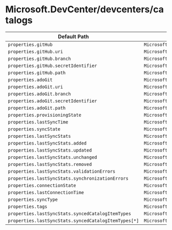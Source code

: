 # Microsoft.DevCenter/devcenters/catalogs

| Default Path | Alias |
|---|---|
| `properties.gitHub` | `Microsoft.DevCenter/devcenters/catalogs/gitHub` |
| `properties.gitHub.uri` | `Microsoft.DevCenter/devcenters/catalogs/gitHub.uri` |
| `properties.gitHub.branch` | `Microsoft.DevCenter/devcenters/catalogs/gitHub.branch` |
| `properties.gitHub.secretIdentifier` | `Microsoft.DevCenter/devcenters/catalogs/gitHub.secretIdentifier` |
| `properties.gitHub.path` | `Microsoft.DevCenter/devcenters/catalogs/gitHub.path` |
| `properties.adoGit` | `Microsoft.DevCenter/devcenters/catalogs/adoGit` |
| `properties.adoGit.uri` | `Microsoft.DevCenter/devcenters/catalogs/adoGit.uri` |
| `properties.adoGit.branch` | `Microsoft.DevCenter/devcenters/catalogs/adoGit.branch` |
| `properties.adoGit.secretIdentifier` | `Microsoft.DevCenter/devcenters/catalogs/adoGit.secretIdentifier` |
| `properties.adoGit.path` | `Microsoft.DevCenter/devcenters/catalogs/adoGit.path` |
| `properties.provisioningState` | `Microsoft.DevCenter/devcenters/catalogs/provisioningState` |
| `properties.lastSyncTime` | `Microsoft.DevCenter/devcenters/catalogs/lastSyncTime` |
| `properties.syncState` | `Microsoft.DevCenter/devcenters/catalogs/syncState` |
| `properties.lastSyncStats` | `Microsoft.DevCenter/devcenters/catalogs/lastSyncStats` |
| `properties.lastSyncStats.added` | `Microsoft.DevCenter/devcenters/catalogs/lastSyncStats.added` |
| `properties.lastSyncStats.updated` | `Microsoft.DevCenter/devcenters/catalogs/lastSyncStats.updated` |
| `properties.lastSyncStats.unchanged` | `Microsoft.DevCenter/devcenters/catalogs/lastSyncStats.unchanged` |
| `properties.lastSyncStats.removed` | `Microsoft.DevCenter/devcenters/catalogs/lastSyncStats.removed` |
| `properties.lastSyncStats.validationErrors` | `Microsoft.DevCenter/devcenters/catalogs/lastSyncStats.validationErrors` |
| `properties.lastSyncStats.synchronizationErrors` | `Microsoft.DevCenter/devcenters/catalogs/lastSyncStats.synchronizationErrors` |
| `properties.connectionState` | `Microsoft.DevCenter/devcenters/catalogs/connectionState` |
| `properties.lastConnectionTime` | `Microsoft.DevCenter/devcenters/catalogs/lastConnectionTime` |
| `properties.syncType` | `Microsoft.DevCenter/devcenters/catalogs/syncType` |
| `properties.tags` | `Microsoft.DevCenter/devcenters/catalogs/tags` |
| `properties.lastSyncStats.syncedCatalogItemTypes` | `Microsoft.DevCenter/devcenters/catalogs/lastSyncStats.syncedCatalogItemTypes` |
| `properties.lastSyncStats.syncedCatalogItemTypes[*]` | `Microsoft.DevCenter/devcenters/catalogs/lastSyncStats.syncedCatalogItemTypes[*]` |

